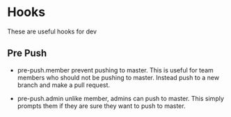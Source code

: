 # Hooks
These are useful hooks for dev

## Pre Push

- pre-push.member prevent pushing to master. This is useful for team members who should not be pushing to master. Instead push to a new branch and make a pull request.

- pre-push.admin unlike member, admins can push to master. This simply prompts them if they are sure they want to push to master.


